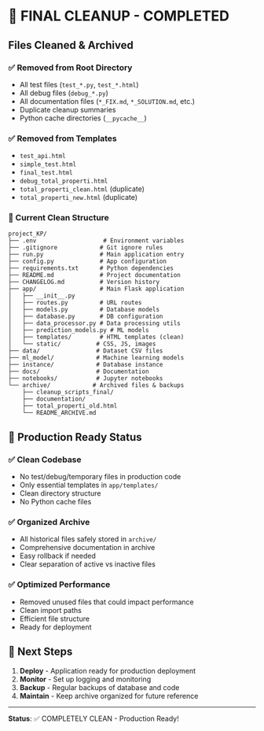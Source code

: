 # 🧹 FINAL CLEANUP - COMPLETED

## Files Cleaned & Archived

### ✅ Removed from Root Directory
- All test files (`test_*.py`, `test_*.html`)
- All debug files (`debug_*.py`)
- All documentation files (`*_FIX.md`, `*_SOLUTION.md`, etc.)
- Duplicate cleanup summaries
- Python cache directories (`__pycache__`)

### ✅ Removed from Templates
- `test_api.html`
- `simple_test.html` 
- `final_test.html`
- `debug_total_properti.html`
- `total_properti_clean.html` (duplicate)
- `total_properti_new.html` (duplicate)

### 📁 Current Clean Structure
```
project_KP/
├── .env                   # Environment variables
├── .gitignore            # Git ignore rules
├── run.py                # Main application entry
├── config.py             # App configuration
├── requirements.txt      # Python dependencies
├── README.md             # Project documentation
├── CHANGELOG.md          # Version history
├── app/                  # Main Flask application
│   ├── __init__.py
│   ├── routes.py         # URL routes
│   ├── models.py         # Database models
│   ├── database.py       # DB configuration
│   ├── data_processor.py # Data processing utils
│   ├── prediction_models.py # ML models
│   ├── templates/        # HTML templates (clean)
│   └── static/          # CSS, JS, images
├── data/                # Dataset CSV files
├── ml_model/            # Machine learning models
├── instance/            # Database instance
├── docs/                # Documentation
├── notebooks/           # Jupyter notebooks
└── archive/            # Archived files & backups
    ├── cleanup_scripts_final/
    ├── documentation/
    ├── total_properti_old.html
    └── README_ARCHIVE.md
```

## 🎯 Production Ready Status

### ✅ Clean Codebase
- No test/debug/temporary files in production code
- Only essential templates in `app/templates/`
- Clean directory structure
- No Python cache files

### ✅ Organized Archive
- All historical files safely stored in `archive/`
- Comprehensive documentation in archive
- Easy rollback if needed
- Clear separation of active vs inactive files

### ✅ Optimized Performance
- Removed unused files that could impact performance
- Clean import paths
- Efficient file structure
- Ready for deployment

## 🚀 Next Steps
1. **Deploy** - Application ready for production deployment
2. **Monitor** - Set up logging and monitoring
3. **Backup** - Regular backups of database and code
4. **Maintain** - Keep archive organized for future reference

---
**Status**: ✅ COMPLETELY CLEAN - Production Ready!
